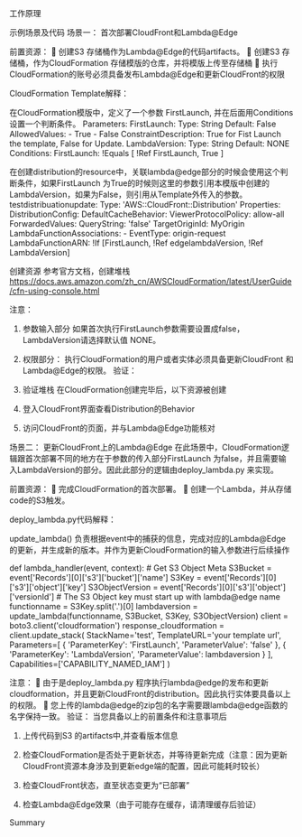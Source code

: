 工作原理
 
示例场景及代码
场景一： 首次部署CloudFront和Lambda@Edge

前置资源：
	创建S3 存储桶作为Lambda@Edge的代码artifacts。
	创建S3 存储桶，作为CloudFormation 存储模版的仓库，并将模版上传至存储桶
	执行CloudFormation的账号必须具备发布Lambda@Edge和更新CloudFront的权限








CloudFormation Template解释：

在CloudFormation模版中，定义了一个参数 FirstLaunch, 并在后面用Conditions 设置一个判断条件。
Parameters:
  FirstLaunch:
    Type: String
    Default: False
    AllowedValues:
      - True
      - False
    ConstraintDescription: True for Fist Launch the template, False for Update.
  LambdaVersion:
    Type: String
    Default: NONE
Conditions:
  FirstLaunch: !Equals [ !Ref FirstLaunch, True ]

在创建distribution的resource中，关联lambda@edge部分的时候会使用这个判断条件，如果FirstLaunch 为True的时候则这里的参数引用本模版中创建的LambdaVersion，如果为False，则引用从Template外传入的参数。
testdistribuationupdate:
    Type: 'AWS::CloudFront::Distribution'
    Properties:
      DistributionConfig:
        DefaultCacheBehavior:
          ViewerProtocolPolicy: allow-all
          ForwardedValues:
            QueryString: 'false'
          TargetOriginId: MyOrigin
          LambdaFunctionAssociations:
            - EventType: origin-request
              LambdaFunctionARN: !If [FirstLaunch, !Ref edgelambdaVersion, !Ref LambdaVersion]

创建资源
参考官方文档，创建堆栈
https://docs.aws.amazon.com/zh_cn/AWSCloudFormation/latest/UserGuide/cfn-using-console.html

注意：
1.	参数输入部分
如果首次执行FirstLaunch参数需要设置成false，LambdaVersion请选择默认值 NONE。


2.	权限部分：
执行CloudFormation的用户或者实体必须具备更新CloudFront 和Lambda@Edge的权限。
验证：
1.	验证堆栈
在CloudFormation创建完毕后，以下资源被创建
 
2.	登入CloudFront界面查看Distribution的Behavior
 
3.	访问CloudFront的页面，并与Lambda@Edge功能核对
 
场景二： 更新CloudFront上的Lambda@Edge
在此场景中，CloudFormation逻辑跟首次部署不同的地方在于参数的传入部分FirstLaunch 为false，并且需要输入LambdaVersion的部分。因此此部分的逻辑由deploy_lambda.py 来实现。

前置资源：
	完成CloudFormation的首次部署。
	创建一个Lambda，并从存储code的S3触发。





deploy_lambda.py代码解释：

update_lambda() 负责根据event中的捕获的信息，完成对应的Lambda@Edge的更新，并生成新的版本。并作为更新CloudFormation的输入参数进行后续操作

def lambda_handler(event, context):
    # Get S3 Object Meta
    S3Bucket = event['Records'][0]['s3']['bucket']['name']
    S3Key = event['Records'][0]['s3']['object']['key']
    S3ObjectVersion = event['Records'][0]['s3']['object']['versionId']
    # The S3 Object key must start up with lambda@edge name
    functionname = S3Key.split('.')[0]
    lambdaversion = update_lambda(functionname, S3Bucket, S3Key, S3ObjectVersion)
    client = boto3.client('cloudformation')
    response_cloudformation = client.update_stack(
        StackName='test',
        TemplateURL='your template url',
        Parameters=[
            {
                'ParameterKey': 'FirstLaunch',
                'ParameterValue': 'false'
            },
            {
                'ParameterKey': 'LambdaVersion',
                'ParameterValue': lambdaversion
            }
        ],
        Capabilities=['CAPABILITY_NAMED_IAM']
)

注意：
	由于是deploy_lambda.py 程序执行lambda@edge的发布和更新cloudformation，并且更新CloudFront的distribution。因此执行实体要具备以上的权限。
	您上传的lambda@edge的zip包的名字需要跟lambda@edge函数的名字保持一致。
验证：
当您具备以上的前置条件和注意事项后





1.	上传代码到S3 的artifacts中,并查看版本信息
 
2.	检查CloudFormation是否处于更新状态，并等待更新完成（注意：因为更新CloudFront资源本身涉及到更新edge端的配置，因此可能耗时较长）
 
3.	检查CloudFront状态，直至状态变更为“已部署”
 
4.	检查Lambda@Edge效果（由于可能存在缓存，请清理缓存后验证）
 
Summary



